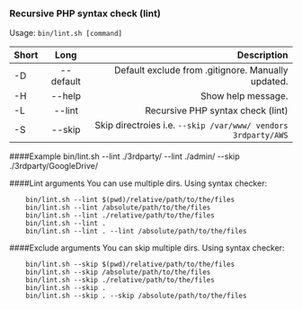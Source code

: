 ### Recursive PHP syntax check (lint)

Usage: `bin/lint.sh [command]`

| Short        | Long           | Description  |
| ------------- |:-------------:| -----:|
| -D      | --default | Default exclude from .gitignore. Manually updated. |
| -H      | --help       |   Show help message. |
| -L |  --lint      |    Recursive PHP syntax check (lint) |
| -S |  --skip      |    Skip directroies i.e. `--skip /var/www/ vendors 3rdparty/AWS` |

####Example
        bin/lint.sh --lint ./3rdparty/ --lint ./admin/ --skip ./3rdparty/GoogleDrive/ 

####Lint arguments
You can use multiple dirs. Using syntax checker:

        bin/lint.sh --lint $(pwd)/relative/path/to/the/files
        bin/lint.sh --lint /absolute/path/to/the/files
        bin/lint.sh --lint ./relative/path/to/the/files
        bin/lint.sh --lint .
        bin/lint.sh --lint . --lint /absolute/path/to/the/files


####Exclude arguments
You can skip multiple dirs. Using syntax checker:

        bin/lint.sh --skip $(pwd)/relative/path/to/the/files
        bin/lint.sh --skip /absolute/path/to/the/files
        bin/lint.sh --skip ./relative/path/to/the/files
        bin/lint.sh --skip .
        bin/lint.sh --skip . --skip /absolute/path/to/the/files
        
        
